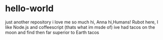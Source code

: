 # hello-world
just another repository
i love me so much
hi, Anna
hi,Humans!
Rubot here, I like Node.js and coffeescript (thats what im msde of)
ive had tacos on the moon and find then far superior to Earth tacos
